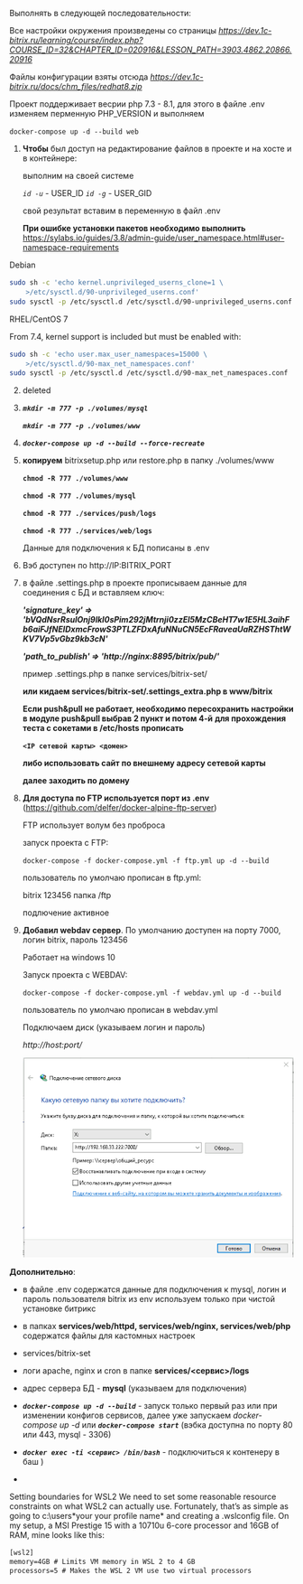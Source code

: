 Выполнять в следующей последовательности:

Все настройки окружения произведены со страницы *https://dev.1c-bitrix.ru/learning/course/index.php?COURSE_ID=32&CHAPTER_ID=020916&LESSON_PATH=3903.4862.20866.20916*

Файлы конфигурации взяты отсюда *https://dev.1c-bitrix.ru/docs/chm_files/redhat8.zip*

Проект поддерживает весрии php 7.3 - 8.1, для этого в файле .env изменяем перменную PHP_VERSION и выполняем 

   `docker-compose up -d --build web`



1. **Чтобы** был доступ на редактирование файлов в проекте и на хосте и в контейнере:
   
   выполним на своей системе 
   
   *`id -u`* - USER_ID
   *`id -g`* - USER_GID
   

   свой результат вставим в переменную в файл .env
            
   
   **При ошибке установки пакетов необходимо выполнить**
   https://sylabs.io/guides/3.8/admin-guide/user_namespace.html#user-namespace-requirements

Debian   

```bash
sudo sh -c 'echo kernel.unprivileged_userns_clone=1 \
    >/etc/sysctl.d/90-unprivileged_userns.conf'
sudo sysctl -p /etc/sysctl.d /etc/sysctl.d/90-unprivileged_userns.conf
```

   RHEL/CentOS 7

From 7.4, kernel support is included but must be enabled with:


```bash
sudo sh -c 'echo user.max_user_namespaces=15000 \
    >/etc/sysctl.d/90-max_net_namespaces.conf'
sudo sysctl -p /etc/sysctl.d /etc/sysctl.d/90-max_net_namespaces.conf
```




2. deleted
3. ***`mkdir -m 777 -p ./volumes/mysql`***
    
   ***`mkdir -m 777 -p ./volumes/www`***

4. ***`docker-compose up -d --build --force-recreate`***
5.  **копируем** bitrixsetup.php или restore.php в папку ./volumes/www
    
      **`chmod -R 777 ./volumes/www`**

      **`chmod -R 777 ./volumes/mysql`**
      
      **`chmod -R 777 ./services/push/logs`**

      **`chmod -R 777 ./services/web/logs`**

      Данные для подключения к БД пописаны в .env

      
6. Вэб доступен по http://IP:BITRIX_PORT 
   
   

7. в файле .settings.php в проекте прописываем данные для соединения с БД и вставляем ключ: 

      ***'signature_key' => 'bVQdNsrRsulOnj9lkI0sPim292jMtrnji0zzEl5MzCBeHT7w1E5HL3aihFb6aiFJfNEIDxmcFrowS3PTLZFDxAfuNNuCN5EcFRaveaUaRZHSThtWKV7Vp5vGbz9kb3cN'***

      ***'path_to_publish' => 'http://nginx:8895/bitrix/pub/'***

      пример .settings.php в папке services/bitrix-set/
      
      **или кидаем services/bitrix-set/.settings_extra.php в www/bitrix**

      **Если push&pull не работает, необходимо пересохранить настройки в модуле push&pull выбрав 2 пункт  и потом 4-й**
      **для прохождения теста с сокетами в /etc/hosts прописать**

      **`<IP сетевой карты> <домен>`**

      **либо использовать сайт по внешнему адресу сетевой карты**

     **далее заходить по домену**

8. **Для доступа по FTP используется порт из .env** (https://github.com/delfer/docker-alpine-ftp-server)
   
   FTP использует волум без проброса
   
   запуск проекта с FTP:

   `docker-compose -f docker-compose.yml -f ftp.yml up -d --build`

   пользователь по умолчаю прописан в ftp.yml:

   bitrix
   123456
   папка /ftp

   подлючение активное

9. **Добавил webdav сервер**. По умолчанию доступен на порту 7000, логин bitrix, пароль 123456
   
   Работает на windows 10
   
   Запуск проекта с WEBDAV:

   `docker-compose -f docker-compose.yml -f webdav.yml up -d --build`

   пользователь по умолчаю прописан в webdav.yml

   Подключаем диск (указываем логин и пароль)
   
   *http://host:port/*

   ![](./images/webdav.png)


**Дополнительно**:
- в файле .env содержатся данные для подключения к mysql,
  логин и пароль пользователя bitrix из env используем только при чистой установке битрикс
- в папках **services/web/httpd, services/web/nginx, services/web/php** содержатся файлы для кастомных настроек
- services/bitrix-set
- логи apache, nginx и cron в папке **services/<сервис>/logs**
- адрес сервера БД - **mysql** (указываем для подключения)

- ***`docker-compose up -d --build`***  - запуск только первый раз или при изменении конфигов сервисов, далее уже запускаем *docker-compose up -d* или ***`docker-compose start`*** (вэбка доступна по порту 80 или 443, mysql - 3306)
- ***`docker exec -ti <сервис> /bin/bash`*** - подключиться к контенеру в баш )
- 
Setting boundaries for WSL2
We need to set some reasonable resource constraints on what WSL2 can actually use. Fortunately, that’s as simple as going to c:\users\*your your profile name* and creating a .wslconfig file. On my setup, a MSI Prestige 15 with a 10710u 6-core processor and 16GB of RAM, mine looks like this:

```
[wsl2]
memory=4GB # Limits VM memory in WSL 2 to 4 GB
processors=5 # Makes the WSL 2 VM use two virtual processors
```

